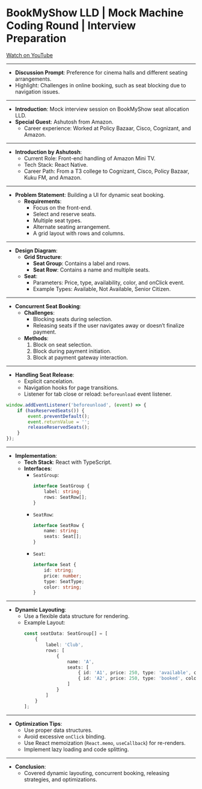 # BookMyShow LLD | Mock Machine Coding Round | Interview Preparation

[Watch on YouTube](https://www.youtube.com/watch?v=pBG3BAsWCug)


---

- **Discussion Prompt**: Preference for cinema halls and different seating arrangements.
- Highlight: Challenges in online booking, such as seat blocking due to navigation issues.

---

- **Introduction**: Mock interview session on BookMyShow seat allocation LLD.
- **Special Guest**: Ashutosh from Amazon.
  - Career experience: Worked at Policy Bazaar, Cisco, Cognizant, and Amazon.

---

- **Introduction by Ashutosh**:
  - Current Role: Front-end handling of Amazon Mini TV.
  - Tech Stack: React Native.
  - Career Path: From a T3 college to Cognizant, Cisco, Policy Bazaar, Kuku FM, and Amazon.

---

- **Problem Statement**: Building a UI for dynamic seat booking.
  - **Requirements**:
    - Focus on the front-end.
    - Select and reserve seats.
    - Multiple seat types.
    - Alternate seating arrangement.
    - A grid layout with rows and columns.

---

- **Design Diagram**:
  - **Grid Structure**:
    - **Seat Group**: Contains a label and rows.
    - **Seat Row**: Contains a name and multiple seats.
  - **Seat**:
    - Parameters: Price, type, availability, color, and onClick event.
    - Example Types: Available, Not Available, Senior Citizen.

---

- **Concurrent Seat Booking**:
  - **Challenges**:
    - Blocking seats during selection.
    - Releasing seats if the user navigates away or doesn’t finalize payment.
  - **Methods**:
    1. Block on seat selection.
    2. Block during payment initiation.
    3. Block at payment gateway interaction.

---

- **Handling Seat Release**:
  - Explicit cancelation.
  - Navigation hooks for page transitions.
  - Listener for tab close or reload: `beforeunload` event listener.

```javascript
window.addEventListener('beforeunload', (event) => {
    if (hasReservedSeats()) {
        event.preventDefault();
        event.returnValue = '';
        releaseReservedSeats();
    }
});
```

---


- **Implementation**:
  - **Tech Stack**: React with TypeScript.
  - **Interfaces**:
    - `SeatGroup`:
      ```typescript
      interface SeatGroup {
          label: string;
          rows: SeatRow[];
      }
      ```
    - `SeatRow`:
      ```typescript
      interface SeatRow {
          name: string;
          seats: Seat[];
      }
      ```
    - `Seat`:
      ```typescript
      interface Seat {
          id: string;
          price: number;
          type: SeatType;
          color: string;
      }
      ```

---


- **Dynamic Layouting**:
  - Use a flexible data structure for rendering.
  - Example Layout:
    ```typescript
    const seatData: SeatGroup[] = [
        {
            label: 'Club',
            rows: [
                {
                    name: 'A',
                    seats: [
                        { id: 'A1', price: 250, type: 'available', color: 'green' },
                        { id: 'A2', price: 250, type: 'booked', color: 'red' }
                    ]
                }
            ]
        }
    ];
    ```

---


- **Optimization Tips**:
  - Use proper data structures.
  - Avoid excessive `onClick` binding.
  - Use React memoization (`React.memo`, `useCallback`) for re-renders.
  - Implement lazy loading and code splitting.

---


- **Conclusion**:
  - Covered dynamic layouting, concurrent booking, releasing strategies, and optimizations.


